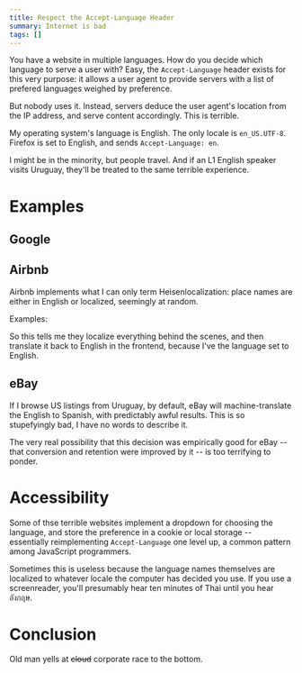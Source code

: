 ```yaml
---
title: Respect the Accept-Language Header
summary: Internet is bad
tags: []
---
```


You have a website in multiple languages. How do you decide which language to
serve a user with? Easy, the `Accept-Language` header exists for this very
purpose: it allows a user agent to provide servers with a list of prefered
languages weighed by preference.

But nobody uses it. Instead, servers deduce the user agent's location from the
IP address, and serve content accordingly. This is terrible.

My operating system's language is English. The only locale is
`en_US.UTF-8`. Firefox is set to English, and sends `Accept-Language: en`.

I might be in the minority, but people travel. And if an L1 English speaker
visits Uruguay, they'll be treated to the same terrible experience.

# Examples

## Google

## Airbnb

Airbnb implements what I can only term Heisenlocalization: place names are
either in English or localized, seemingly at random.

Examples:

So this tells me they localize everything behind the scenes, and then translate
it back to English in the frontend, because I've the language set to English.

## eBay

If I browse US listings from Uruguay, by default, eBay will machine-translate
the English to Spanish, with predictably awful results. This is so stupefyingly
bad, I have no words to describe it.

The very real possibility that this decision was empirically good for eBay --
that conversion and retention were improved by it -- is too terrifying to
ponder.

# Accessibility

Some of thse terrible websites implement a dropdown for choosing the language,
and store the preference in a cookie or local storage -- essentially
reimplementing `Accept-Language` one level up, a common pattern among JavaScript
programmers.

Sometimes this is useless because the language names themselves are localized to
whatever locale the computer has decided you use. If you use a screenreader,
you'll presumably hear ten minutes of Thai until you hear อังกฤษ.

# Conclusion

Old man yells at ~~cloud~~ corporate race to the bottom.
